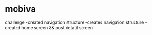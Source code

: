 # mobiva
challenge
-created navigation structure
-created navigation structure
-created home screen && post detatil screen
